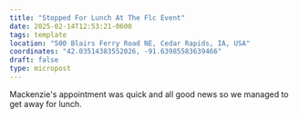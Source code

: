 ```yaml
---
title: "Stopped For Lunch At The Flc Event"
date: 2025-02-14T12:53:21-0600
tags: template
location: "500 Blairs Ferry Road NE, Cedar Rapids, IA, USA"
coordinates: "42.03514383552026, -91.63985583639466"
draft: false
type: micropost
---
```

Mackenzie's appointment was quick and all good news so we managed to get away for lunch.
